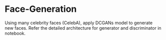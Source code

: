 # Face-Generation
Using many celebrity faces (CelebA), apply DCGANs model to generate new faces.
Refer the detailed architecture for generator and discriminator in notebook.
